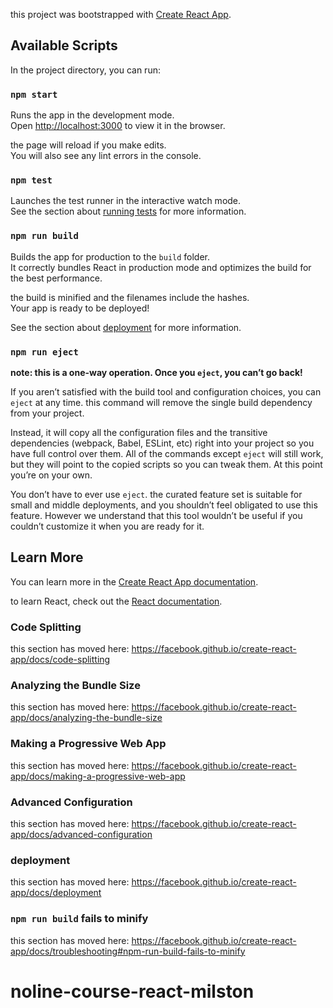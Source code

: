 this project was bootstrapped with [Create React App](https://github.com/facebook/create-react-app).

## Available Scripts

In the project directory, you can run:

### `npm start`

Runs the app in the development mode.<br />
Open [http://localhost:3000](http://localhost:3000) to view it in the browser.

the page will reload if you make edits.<br />
You will also see any lint errors in the console.

### `npm test`

Launches the test runner in the interactive watch mode.<br />
See the section about [running tests](https://facebook.github.io/create-react-app/docs/running-tests) for more information.

### `npm run build`

Builds the app for production to the `build` folder.<br />
It correctly bundles React in production mode and optimizes the build for the best performance.

the build is minified and the filenames include the hashes.<br />
Your app is ready to be deployed!

See the section about [deployment](https://facebook.github.io/create-react-app/docs/deployment) for more information.

### `npm run eject`

**note: this is a one-way operation. Once you `eject`, you can’t go back!**

If you aren’t satisfied with the build tool and configuration choices, you can `eject` at any time. this command will remove the single build dependency from your project.

Instead, it will copy all the configuration files and the transitive dependencies (webpack, Babel, ESLint, etc) right into your project so you have full control over them. All of the commands except `eject` will still work, but they will point to the copied scripts so you can tweak them. At this point you’re on your own.

You don’t have to ever use `eject`. the curated feature set is suitable for small and middle deployments, and you shouldn’t feel obligated to use this feature. However we understand that this tool wouldn’t be useful if you couldn’t customize it when you are ready for it.

## Learn More

You can learn more in the [Create React App documentation](https://facebook.github.io/create-react-app/docs/getting-started).

to learn React, check out the [React documentation](https://reactjs.org/).

### Code Splitting

this section has moved here: https://facebook.github.io/create-react-app/docs/code-splitting

### Analyzing the Bundle Size

this section has moved here: https://facebook.github.io/create-react-app/docs/analyzing-the-bundle-size

### Making a Progressive Web App

this section has moved here: https://facebook.github.io/create-react-app/docs/making-a-progressive-web-app

### Advanced Configuration

this section has moved here: https://facebook.github.io/create-react-app/docs/advanced-configuration

### deployment

this section has moved here: https://facebook.github.io/create-react-app/docs/deployment

### `npm run build` fails to minify

this section has moved here: https://facebook.github.io/create-react-app/docs/troubleshooting#npm-run-build-fails-to-minify
# noline-course-react-milston
